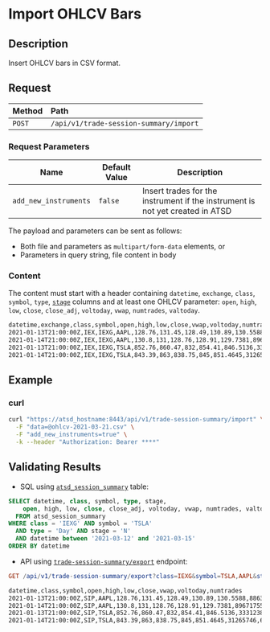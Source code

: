 # Import OHLCV Bars

## Description

Insert OHLCV bars in CSV format.

## Request

| **Method** | **Path** |
|:---|:---|
| `POST` | `/api/v1/trade-session-summary/import` |

### Request Parameters

| Name | Default Value | Description |
|---|---|---|
| `add_new_instruments` | `false` | Insert trades for the instrument if the instrument is not yet created in ATSD |

The payload and parameters can be sent as follows:

* Both file and parameters as `multipart/form-data` elements, or
* Parameters in query string, file content in body

### Content

The content must start with a header containing `datetime`, `exchange`, `class`, `symbol`, `type`, [`stage`](command-trade-insert.md#trading-session-codes) columns and at least one OHLCV parameter: `open`, `high`, `low`, `close`, `close_adj`, `voltoday`, `vwap`, `numtrades`, `valtoday`.

```txt
datetime,exchange,class,symbol,open,high,low,close,vwap,voltoday,numtrades
2021-01-13T21:00:00Z,IEX,IEXG,AAPL,128.76,131.45,128.49,130.89,130.5588,88636831,596230
2021-01-14T21:00:00Z,IEX,IEXG,AAPL,130.8,131,128.76,128.91,129.7381,89671755,651392
2021-01-13T21:00:00Z,IEX,IEXG,TSLA,852.76,860.47,832,854.41,846.5136,33312385,776362
2021-01-14T21:00:00Z,IEX,IEXG,TSLA,843.39,863,838.75,845,851.4645,31265746,695464
```

## Example

### curl

```sh
curl "https://atsd_hostname:8443/api/v1/trade-session-summary/import" \
  -F "data=@ohlcv-2021-03-21.csv" \
  -F "add_new_instruments=true" \
  -k --header "Authorization: Bearer ****"
```

## Validating Results

* SQL using [`atsd_session_summary`](./sql.md#atsd_trade-table) table:

```sql
SELECT datetime, class, symbol, type, stage,
    open, high, low, close, close_adj, voltoday, vwap, numtrades, valtoday
  FROM atsd_session_summary
WHERE class = 'IEXG' AND symbol = 'TSLA'
  AND type = 'Day' AND stage = 'N'
  AND datetime between '2021-03-12' and '2021-03-15'
ORDER BY datetime
```

* API using [`trade-session-summary/export`](./session-summary-export.md) endpoint:

```elm
GET /api/v1/trade-session-summary/export?class=IEXG&symbol=TSLA,AAPL&startDate=2021-01-13T00%3A00%3A00Z&endDate=2021-01-15T00%3A00%3A00Z&fields=datetime,class,symbol,open,high,low,close,vwap,voltoday,numtrades
```

```txt
datetime,class,symbol,open,high,low,close,vwap,voltoday,numtrades
2021-01-13T21:00:00Z,SIP,AAPL,128.76,131.45,128.49,130.89,130.5588,88636831,596230
2021-01-14T21:00:00Z,SIP,AAPL,130.8,131,128.76,128.91,129.7381,89671755,651392
2021-01-13T21:00:00Z,SIP,TSLA,852.76,860.47,832,854.41,846.5136,33312385,776362
2021-01-14T21:00:00Z,SIP,TSLA,843.39,863,838.75,845,851.4645,31265746,695464
```